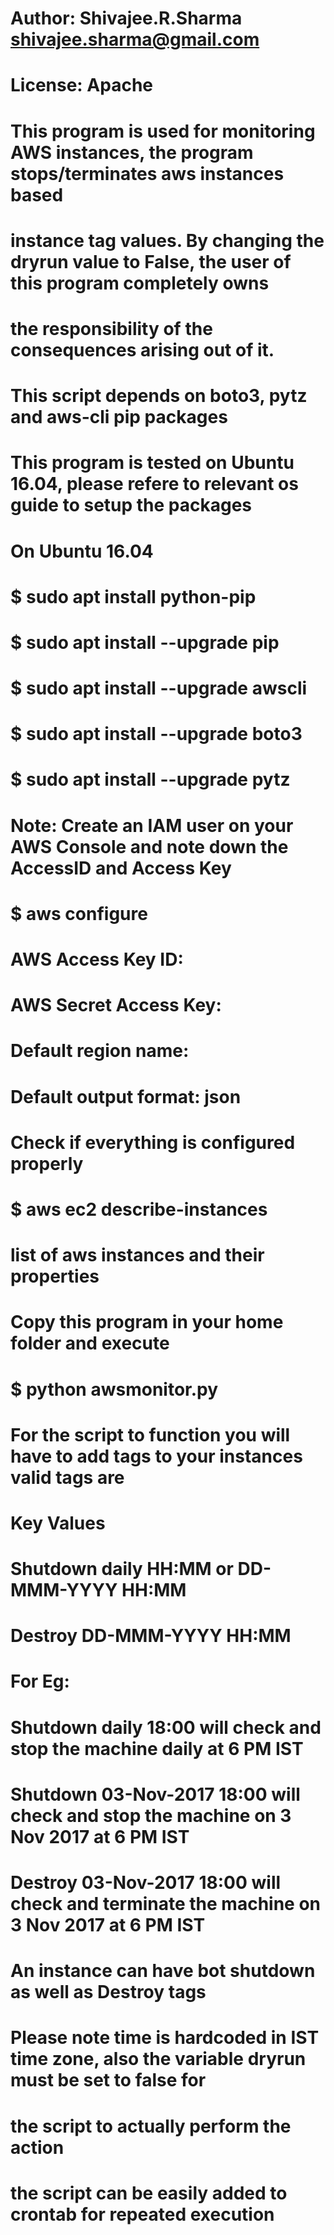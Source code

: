 # Author: Shivajee.R.Sharma <shivajee.sharma@gmail.com>                                                 
# License: Apache                                                                                       
#                                                                                                       
# This program is used for monitoring AWS instances, the program stops/terminates aws instances based   
# instance tag values. By changing the dryrun value to False, the user of this program completely owns  
# the responsibility of the consequences arising out of it.                                             
#                                                                                                       
# This script depends on boto3, pytz and aws-cli pip packages                                           
# This program is tested on Ubuntu 16.04, please refere to relevant os guide to setup the packages      
# On Ubuntu 16.04                                                                                       
# $ sudo apt install python-pip                                                                         
# $ sudo apt install --upgrade pip                                                                      
# $ sudo apt install --upgrade awscli                                                                   
# $ sudo apt install --upgrade boto3                                                                    
# $ sudo apt install --upgrade pytz                                                                     
#                                                                                                       
# Note: Create an IAM user on your AWS Console and note down the AccessID and Access Key                
# $ aws configure                                                                                       
# AWS Access Key ID: <enter your IAM user Access Key here>                                              
# AWS Secret Access Key:<enter your IAM user Secret Access Key here>                                    
# Default region name: <Enter your default region Name>                                                 
# Default output format: json                                                                           
#                                                                                                       
# Check if everything is configured properly                                                            
# $ aws ec2 describe-instances                                                                          
# list of aws instances and their properties                                                            
#                                                                                                       
# Copy this program in your home folder and execute                                                     
# $ python awsmonitor.py                                                                                
#                                                                                                       
# For the script to function you will have to add tags to your instances valid tags are                 
# Key           Values                                                                                  
# Shutdown      daily HH:MM or DD-MMM-YYYY HH:MM                                                        
# Destroy       DD-MMM-YYYY HH:MM                                                                       
#                                                                                                       
# For Eg:                                                                                               
# Shutdown      daily 18:00  will check and stop the machine daily at 6 PM IST                          
# Shutdown      03-Nov-2017 18:00  will check and stop the machine on 3 Nov 2017 at 6 PM IST            
# Destroy       03-Nov-2017 18:00  will check and terminate the machine on 3 Nov 2017 at 6 PM IST       
#                                                                                                      
# An instance can have bot shutdown as well as Destroy tags                                             
# Please note time is hardcoded in IST time zone, also the variable dryrun must be set to false for     
# the script to actually perform the action                                                             
# the script can be easily added to crontab for repeated execution                                      
